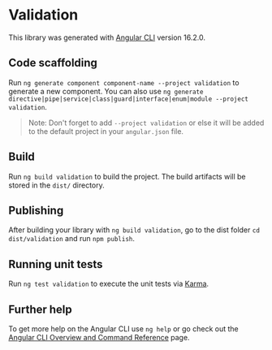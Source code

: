 # Validation

This library was generated with [Angular CLI](https://github.com/angular/angular-cli) version 16.2.0.

## Code scaffolding

Run `ng generate component component-name --project validation` to generate a new component. You can also use `ng generate directive|pipe|service|class|guard|interface|enum|module --project validation`.
> Note: Don't forget to add `--project validation` or else it will be added to the default project in your `angular.json` file. 

## Build

Run `ng build validation` to build the project. The build artifacts will be stored in the `dist/` directory.

## Publishing

After building your library with `ng build validation`, go to the dist folder `cd dist/validation` and run `npm publish`.

## Running unit tests

Run `ng test validation` to execute the unit tests via [Karma](https://karma-runner.github.io).

## Further help

To get more help on the Angular CLI use `ng help` or go check out the [Angular CLI Overview and Command Reference](https://angular.io/cli) page.
